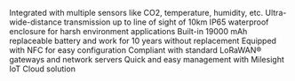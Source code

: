 Integrated with multiple sensors like CO2, temperature, humidity, etc.
Ultra-wide-distance transmission up to line of sight of 10km
IP65 waterproof enclosure for harsh environment applications
Built-in 19000 mAh replaceable battery and work for 10 years without replacement
Equipped with NFC for easy configuration
Compliant with standard LoRaWAN® gateways and network servers
Quick and easy management with Milesight IoT Cloud solution
